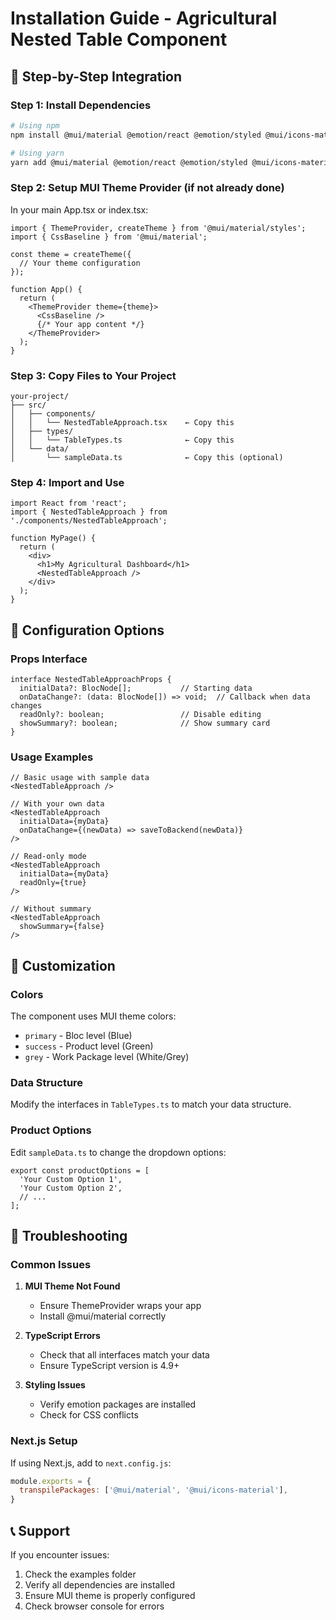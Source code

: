 # Installation Guide - Agricultural Nested Table Component

## 🚀 Step-by-Step Integration

### Step 1: Install Dependencies

```bash
# Using npm
npm install @mui/material @emotion/react @emotion/styled @mui/icons-material material-react-table

# Using yarn
yarn add @mui/material @emotion/react @emotion/styled @mui/icons-material material-react-table
```

### Step 2: Setup MUI Theme Provider (if not already done)

In your main App.tsx or index.tsx:

```tsx
import { ThemeProvider, createTheme } from '@mui/material/styles';
import { CssBaseline } from '@mui/material';

const theme = createTheme({
  // Your theme configuration
});

function App() {
  return (
    <ThemeProvider theme={theme}>
      <CssBaseline />
      {/* Your app content */}
    </ThemeProvider>
  );
}
```

### Step 3: Copy Files to Your Project

```
your-project/
├── src/
│   ├── components/
│   │   └── NestedTableApproach.tsx    ← Copy this
│   ├── types/
│   │   └── TableTypes.ts              ← Copy this
│   └── data/
│       └── sampleData.ts              ← Copy this (optional)
```

### Step 4: Import and Use

```tsx
import React from 'react';
import { NestedTableApproach } from './components/NestedTableApproach';

function MyPage() {
  return (
    <div>
      <h1>My Agricultural Dashboard</h1>
      <NestedTableApproach />
    </div>
  );
}
```

## 🔧 Configuration Options

### Props Interface

```tsx
interface NestedTableApproachProps {
  initialData?: BlocNode[];           // Starting data
  onDataChange?: (data: BlocNode[]) => void;  // Callback when data changes
  readOnly?: boolean;                 // Disable editing
  showSummary?: boolean;              // Show summary card
}
```

### Usage Examples

```tsx
// Basic usage with sample data
<NestedTableApproach />

// With your own data
<NestedTableApproach 
  initialData={myData}
  onDataChange={(newData) => saveToBackend(newData)}
/>

// Read-only mode
<NestedTableApproach 
  initialData={myData}
  readOnly={true}
/>

// Without summary
<NestedTableApproach 
  showSummary={false}
/>
```

## 🎨 Customization

### Colors
The component uses MUI theme colors:
- `primary` - Bloc level (Blue)
- `success` - Product level (Green)
- `grey` - Work Package level (White/Grey)

### Data Structure
Modify the interfaces in `TableTypes.ts` to match your data structure.

### Product Options
Edit `sampleData.ts` to change the dropdown options:

```tsx
export const productOptions = [
  'Your Custom Option 1',
  'Your Custom Option 2',
  // ...
];
```

## 🐛 Troubleshooting

### Common Issues

1. **MUI Theme Not Found**
   - Ensure ThemeProvider wraps your app
   - Install @mui/material correctly

2. **TypeScript Errors**
   - Check that all interfaces match your data
   - Ensure TypeScript version is 4.9+

3. **Styling Issues**
   - Verify emotion packages are installed
   - Check for CSS conflicts

### Next.js Setup

If using Next.js, add to `next.config.js`:

```js
module.exports = {
  transpilePackages: ['@mui/material', '@mui/icons-material'],
}
```

## 📞 Support

If you encounter issues:
1. Check the examples folder
2. Verify all dependencies are installed
3. Ensure MUI theme is properly configured
4. Check browser console for errors
